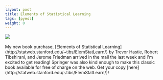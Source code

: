 ```yaml
---
layout: post
title: Elements of Statistical Learning
tags: [pyesl]
weight: 0
---
```


<img src="{{site.url}}/assets/images/esl.jpg">
<br><br>
My new book purchase, [Elements of Statistical Learning](http://statweb.stanford.edu/~tibs/ElemStatLearn/) by Trevor Hastie, Robert Tibshirani, and Jerome Friedman arrived in the mail the last week and I'm excited to get reading! Springer was also kind enough to make this classic book available for free of charge on the web. Get your copy [here](http://statweb.stanford.edu/~tibs/ElemStatLearn/)!
<br>
